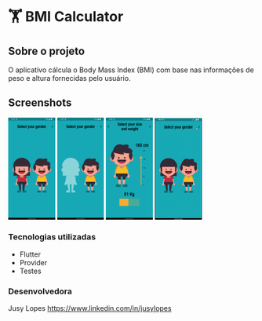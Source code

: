 # 🏋️ BMI Calculator
## Sobre o projeto

 O aplicativo cálcula o Body Mass Index (BMI) com base nas informações de peso e altura fornecidas pelo usuário. 

## Screenshots
<p>
<img src="screenshots/Screenshot_1.png" width="19%">
<img src="screenshots/Screenshot_2.png" width="19%">
<img src="screenshots/Screenshot_3.png" width="19%">
<img src="screenshots/bmi_calculator.gif" width="19.1%">
</p>


### Tecnologias utilizadas

* Flutter
* Provider
* Testes


### Desenvolvedora

Jusy Lopes
https://www.linkedin.com/in/jusylopes
